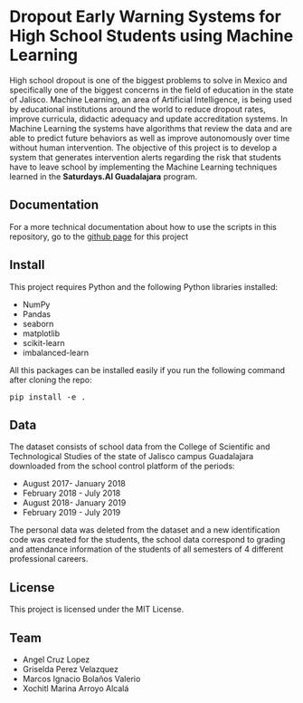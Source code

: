 # Dropout Early Warning Systems for High School Students using Machine Learning
High school dropout is one of the biggest problems to solve in Mexico and specifically one of the biggest concerns in the field of education in the state of Jalisco. Machine Learning, an area of ​​Artificial Intelligence, is being used by educational institutions around the world to reduce dropout rates, improve curricula, didactic adequacy and update accreditation systems. In Machine Learning the systems have algorithms that review the data and are able to predict future behaviors as well as improve autonomously over time without human intervention.
The objective of this project is to develop a system that generates intervention alerts regarding the risk that students have to leave school by implementing the Machine Learning techniques learned in the **Saturdays.AI Guadalajara** program.

## Documentation
For a more technical documentation about how to use the scripts in this repository, go to the [github page](https://marcos862.github.io/SaturdaysAI_Project_T2/) for this project

## Install
This project requires Python and the following Python libraries installed:
- NumPy
- Pandas
- seaborn
- matplotlib
- scikit-learn
- imbalanced-learn

All this packages can be installed easily if you run the following command after cloning the repo:

<pre>pip install -e .</pre>

## Data
The dataset consists of school data from the College of Scientific and Technological Studies of the state of Jalisco campus Guadalajara downloaded from the school control platform of the periods:
- August 2017- January 2018
- February 2018 - July 2018
- August 2018- January 2019
- February 2019 - July 2019

The personal data was deleted from the dataset and a new identification code was created for the students, the school data correspond to grading and attendance information of the students of all semesters of 4 different professional careers.
## License
This project is licensed under the MIT License.
## Team
- Angel Cruz Lopez
- Griselda Perez Velazquez
- Marcos Ignacio Bolaños Valerio
- Xochitl Marina Arroyo Alcalá
